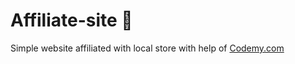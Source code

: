 # Affiliate-site :money_mouth_face:                                                                                    
Simple website affiliated with local store
 with help of <a href="http://johnelder.com/">Codemy.com</a>
